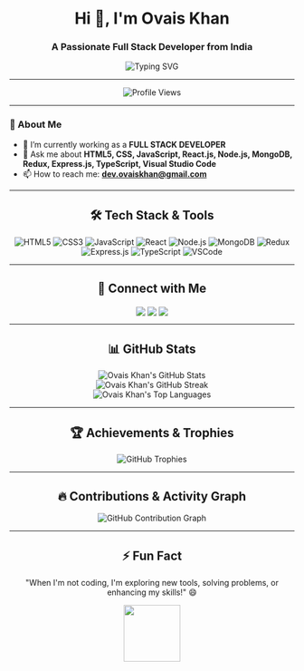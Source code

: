 <h1 align="center">Hi 👋, I'm Ovais Khan</h1>
<h3 align="center">A Passionate Full Stack Developer from India</h3>

<p align="center">
  <img src="https://readme-typing-svg.herokuapp.com?font=Fira+Code&weight=600&size=25&duration=4000&pause=500&color=007BFF&center=true&vCenter=true&multiline=true&width=500&lines=Full+Stack+Web+Developer;JavaScript%2C+React%2C+Node.js+Enthusiast;Passionate+Problem+Solver;Always+Learning+New+Things" alt="Typing SVG">
</p>

---

<p align="center">
  <img src="https://komarev.com/ghpvc/?username=mdovais&label=Profile%20views&color=0e75b6&style=flat" alt="Profile Views" />
</p>

---

### 🌟 About Me
- 🌱 I’m currently working as a **FULL STACK DEVELOPER**  
- 💬 Ask me about **HTML5, CSS, JavaScript, React.js, Node.js, MongoDB, Redux, Express.js, TypeScript, Visual Studio Code**  
- 📫 How to reach me: <a href="mailto:dev.ovaiskhan@gmail.com"><strong>dev.ovaiskhan@gmail.com</strong></a>

---

<h2 align="center">🛠 Tech Stack & Tools</h2>
<p align="center">
  <img src="https://img.shields.io/badge/HTML5-E34F26?style=for-the-badge&logo=html5&logoColor=white" alt="HTML5" />
  <img src="https://img.shields.io/badge/CSS3-1572B6?style=for-the-badge&logo=css3&logoColor=white" alt="CSS3" />
  <img src="https://img.shields.io/badge/JavaScript-F7DF1E?style=for-the-badge&logo=javascript&logoColor=black" alt="JavaScript" />
  <img src="https://img.shields.io/badge/React-61DAFB?style=for-the-badge&logo=react&logoColor=black" alt="React" />
  <img src="https://img.shields.io/badge/Node.js-43853D?style=for-the-badge&logo=node.js&logoColor=white" alt="Node.js" />
  <img src="https://img.shields.io/badge/MongoDB-4EA94B?style=for-the-badge&logo=mongodb&logoColor=white" alt="MongoDB" />
  <img src="https://img.shields.io/badge/Redux-764ABC?style=for-the-badge&logo=redux&logoColor=white" alt="Redux" />
  <img src="https://img.shields.io/badge/Express.js-000000?style=for-the-badge&logo=express&logoColor=white" alt="Express.js" />
  <img src="https://img.shields.io/badge/TypeScript-007ACC?style=for-the-badge&logo=typescript&logoColor=white" alt="TypeScript" />
  <img src="https://img.shields.io/badge/VSCode-0078D4?style=for-the-badge&logo=visual-studio-code&logoColor=white" alt="VSCode" />
</p>

---

<h2 align="center">🚀 Connect with Me</h2>
<p align="center">
  <a href="https://www.linkedin.com/in/mdovais" target="blank"><img align="center" src="https://img.shields.io/badge/LinkedIn-Ovais%20Khan-blue?style=for-the-badge&logo=linkedin"></a>
  <a href="https://twitter.com/md__ovais" target="blank"><img align="center" src="https://img.shields.io/badge/Twitter-Md%20Ovais-1DA1F2?style=for-the-badge&logo=twitter"></a>
  <a href="https://instagram.com/dev.ovais" target="blank"><img align="center" src="https://img.shields.io/badge/Instagram-@dev.ovais-E4405F?style=for-the-badge&logo=instagram"></a>
</p>

---

<h2 align="center">📊 GitHub Stats</h2>
<div align="center">
  <img src="https://github-readme-stats.vercel.app/api?username=mdovais&show_icons=true&theme=radical" alt="Ovais Khan's GitHub Stats" />
  <br/>
  <img src="https://github-readme-streak-stats.herokuapp.com/?user=mdovais&theme=radical" alt="Ovais Khan's GitHub Streak" />
  <br/>
  <img src="https://github-readme-stats.vercel.app/api/top-langs/?username=mdovais&layout=compact&theme=radical" alt="Ovais Khan's Top Languages" />
</div>

---

<h2 align="center">🏆 Achievements & Trophies</h2>
<p align="center">
  <img src="https://github-profile-trophy.vercel.app/?username=mdashraf9870&theme=radical&row=1&column=6" alt="GitHub Trophies" />
</p>

---

<h2 align="center">🔥 Contributions & Activity Graph</h2>
<p align="center">
  <img src="https://activity-graph.herokuapp.com/graph?username=mdashraf9870&theme=react-dark&bg_color=20232a&hide_border=true" alt="GitHub Contribution Graph">
</p>

---

<h2 align="center">⚡ Fun Fact</h2>
<p align="center">"When I'm not coding, I'm exploring new tools, solving problems, or enhancing my skills!" 😄</p>

<p align="center">
  <img src="https://media.giphy.com/media/LmNwrBhejkK9EFP504/giphy.gif" width="100" />
</p>
